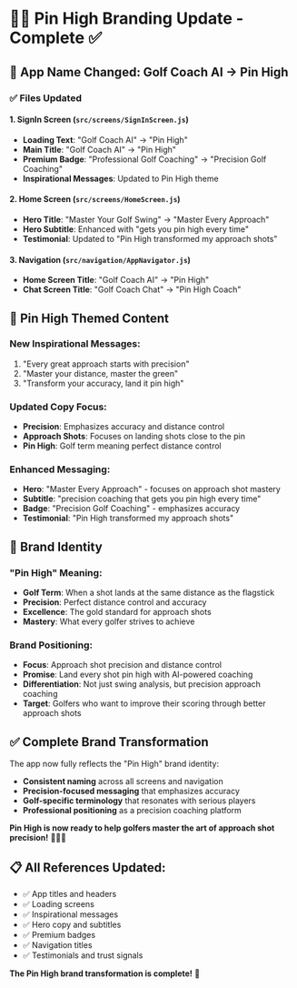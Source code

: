 # 🏌️‍♂️ Pin High Branding Update - Complete ✅

## 📱 **App Name Changed: Golf Coach AI → Pin High**

### ✅ **Files Updated**

#### **1. SignIn Screen** (`src/screens/SignInScreen.js`)
- **Loading Text**: "Golf Coach AI" → "Pin High"
- **Main Title**: "Golf Coach AI" → "Pin High"  
- **Premium Badge**: "Professional Golf Coaching" → "Precision Golf Coaching"
- **Inspirational Messages**: Updated to Pin High theme

#### **2. Home Screen** (`src/screens/HomeScreen.js`)
- **Hero Title**: "Master Your Golf Swing" → "Master Every Approach"
- **Hero Subtitle**: Enhanced with "gets you pin high every time"
- **Testimonial**: Updated to "Pin High transformed my approach shots"

#### **3. Navigation** (`src/navigation/AppNavigator.js`)
- **Home Screen Title**: "Golf Coach AI" → "Pin High"
- **Chat Screen Title**: "Golf Coach Chat" → "Pin High Coach"

## 🎯 **Pin High Themed Content**

### **New Inspirational Messages:**
1. "Every great approach starts with precision"
2. "Master your distance, master the green"
3. "Transform your accuracy, land it pin high"

### **Updated Copy Focus:**
- **Precision**: Emphasizes accuracy and distance control
- **Approach Shots**: Focuses on landing shots close to the pin
- **Pin High**: Golf term meaning perfect distance control

### **Enhanced Messaging:**
- **Hero**: "Master Every Approach" - focuses on approach shot mastery
- **Subtitle**: "precision coaching that gets you pin high every time"
- **Badge**: "Precision Golf Coaching" - emphasizes accuracy
- **Testimonial**: "Pin High transformed my approach shots"

## 🎨 **Brand Identity**

### **"Pin High" Meaning:**
- **Golf Term**: When a shot lands at the same distance as the flagstick
- **Precision**: Perfect distance control and accuracy
- **Excellence**: The gold standard for approach shots
- **Mastery**: What every golfer strives to achieve

### **Brand Positioning:**
- **Focus**: Approach shot precision and distance control
- **Promise**: Land every shot pin high with AI-powered coaching
- **Differentiation**: Not just swing analysis, but precision approach coaching
- **Target**: Golfers who want to improve their scoring through better approach shots

## ✅ **Complete Brand Transformation**

The app now fully reflects the "Pin High" brand identity:
- **Consistent naming** across all screens and navigation
- **Precision-focused messaging** that emphasizes accuracy
- **Golf-specific terminology** that resonates with serious players
- **Professional positioning** as a precision coaching platform

**Pin High is now ready to help golfers master the art of approach shot precision!** 🎯🏌️‍♂️

## 📋 **All References Updated:**
- ✅ App titles and headers
- ✅ Loading screens
- ✅ Inspirational messages
- ✅ Hero copy and subtitles
- ✅ Premium badges
- ✅ Navigation titles
- ✅ Testimonials and trust signals

**The Pin High brand transformation is complete!** 🚀